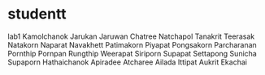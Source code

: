 # studentt
lab1
Kamolchanok
Jarukan
Jaruwan
Chatree
Natchapol
Tanakrit
Teerasak
Natakorn
Naparat
Navakhett
Patimakorn
Piyapat
Pongsakorn
Parcharanan
Pornthip
Pornpan
Rungthip
Weerapat
Siriporn
Supapat
Settapong
Sunicha
Supaporn
Hathaichanok
Apiradee
Atcharee
Ailada
Ittipat
Aukrit
Ekachai

